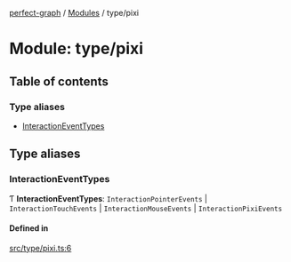 [perfect-graph](../README.md) / [Modules](../modules.md) / type/pixi

# Module: type/pixi

## Table of contents

### Type aliases

- [InteractionEventTypes](type_pixi.md#interactioneventtypes)

## Type aliases

### InteractionEventTypes

Ƭ **InteractionEventTypes**: `InteractionPointerEvents` \| `InteractionTouchEvents` \| `InteractionMouseEvents` \| `InteractionPixiEvents`

#### Defined in

[src/type/pixi.ts:6](https://github.com/MaastrichtU-IDS/perfect-graph/blob/451d41e/src/type/pixi.ts#L6)
